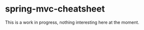 spring-mvc-cheatsheet
=====================

This is a work in progress, nothing interesting here at the moment.